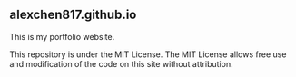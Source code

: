 ## alexchen817.github.io
This is my portfolio website. 

This repository is under the MIT License. 
The MIT License allows free use and modification of the code on this site without attribution. 